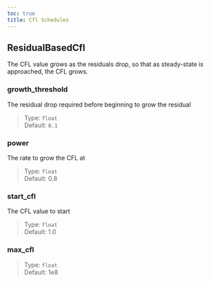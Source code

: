 ```yaml
---
toc: true
title: Cfl Schedules
---
```


## ResidualBasedCfl
The CFL value grows as the residuals drop, so that as steady-state is approached, the CFL grows.

### growth_threshold
The residual drop required before beginning to grow the residual

> Type: `float`\
> Default: `0.1`

### power
The rate to grow the CFL at

> Type: `float`\
> Default: 0.8

### start_cfl
The CFL value to start

> Type: `float`\
> Default: 1.0

### max_cfl

> Type: `float`\
> Default: 1e8
